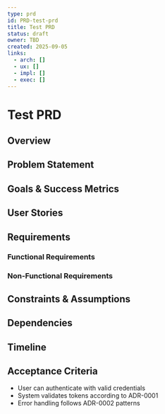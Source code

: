 ```yaml
---
type: prd
id: PRD-test-prd
title: Test PRD
status: draft
owner: TBD
created: 2025-09-05
links:
  - arch: []
  - ux: []
  - impl: []
  - exec: []
---
```


# Test PRD

## Overview
<!-- Brief description of the product/feature -->

## Problem Statement
<!-- What problem does this solve? -->

## Goals & Success Metrics
<!-- What are we trying to achieve? How will we measure success? -->

## User Stories
<!-- Who are the users and what do they need? -->

## Requirements
### Functional Requirements
<!-- What must the system do? -->

### Non-Functional Requirements
<!-- Performance, security, scalability, etc. -->

## Constraints & Assumptions
<!-- What limitations or assumptions are we working with? -->

## Dependencies
<!-- What other systems or features does this depend on? -->

## Timeline
<!-- High-level timeline and milestones -->

## Acceptance Criteria
<!-- How do we know when this is done? -->
- User can authenticate with valid credentials
- System validates tokens according to ADR-0001
- Error handling follows ADR-0002 patterns